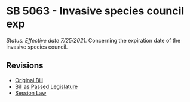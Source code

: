 # SB 5063 - Invasive species council exp
*Status: Effective date 7/25/2021.*
Concerning the expiration date of the invasive species council.

## Revisions
* [Original Bill](1/)
* [Bill as Passed Legislature](1/)
* [Session Law](1/)